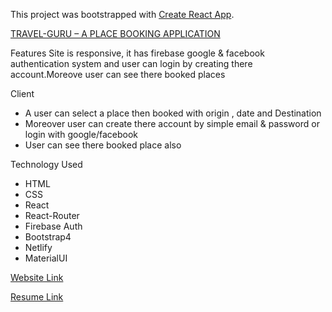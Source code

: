 This project was bootstrapped with [Create React App](https://github.com/facebook/create-react-app).

[TRAVEL-GURU – A PLACE BOOKING APPLICATION](https://github.com/annoydey/Travel-Guru)

Features 
Site is responsive, it has firebase google & facebook authentication system and user can login by creating there account.Moreove user can see there booked places

Client 
* A user can select a place then booked with origin , date and Destination
* Moreover user can create there account by simple email & password or login with google/facebook
* User can see there booked place also

Technology Used      
* HTML 
* CSS
* React
* React-Router
* Firebase Auth
* Bootstrap4
* Netlify
* MaterialUI  

[Website Link](https://travelgurusample1.web.app/)  

[Resume Link](https://drive.google.com/file/d/1jmSUwMqBiAngCEs62cNgkAIyI6z1SwNo/view?usp=sharing)
